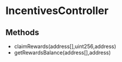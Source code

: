 # IncentivesController

## Methods


 - claimRewards(address[],uint256,address)
 - getRewardsBalance(address[],address)
